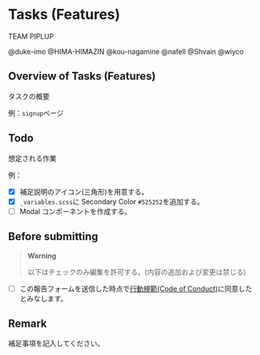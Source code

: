 # Tasks (Features)

TEAM PIPLUP

@duke-imo @HIMA-HIMAZIN @kou-nagamine @nafell @Shvain @wiyco

## Overview of Tasks (Features)

タスクの概要

例：`signup`ページ

## Todo

想定される作業

例：

- [x] 補足説明のアイコン(三角形)を用意する。
- [x] `_variables.scss`に Secondary Color `#525252`を追加する。
- [ ] Modal コンポーネントを作成する。

## Before submitting

> **Warning**
>
> 以下はチェックのみ編集を許可する。(内容の追加および変更は禁じる)

- [ ] この報告フォームを送信した時点で[行動規範(Code of Conduct)](../blob/develop/_docs/CODE_OF_CONDUCT.md)に同意したとみなします。

## Remark

補足事項を記入してください。
